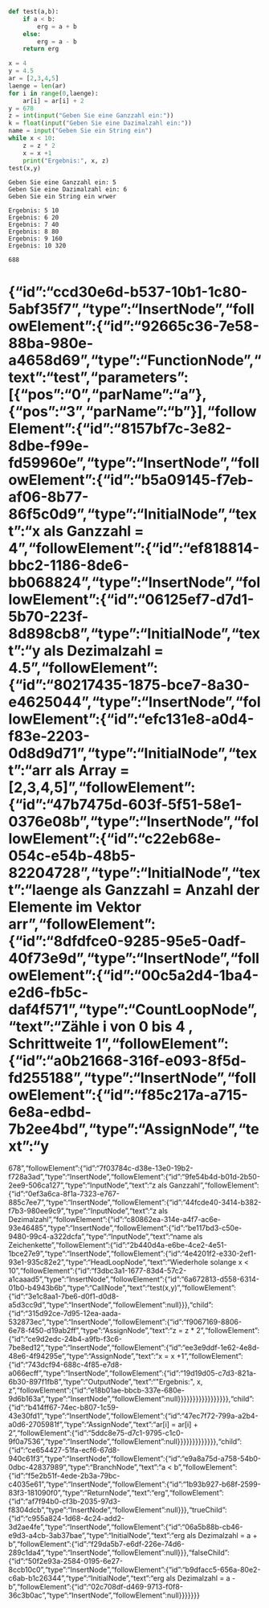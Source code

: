 

``` python
def test(a,b):
    if a < b:
        erg = a + b
    else:
        erg = a - b
    return erg

x = 4
y = 4.5
ar = [2,3,4,5]
laenge = len(ar)
for i in range(0,laenge):
    ar[i] = ar[i] + 2
y = 678
z = int(input("Geben Sie eine Ganzzahl ein:"))
k = float(input("Geben Sie eine Dazimalzahl ein:"))
name = input("Geben Sie ein String ein")
while x < 10:
    z = z * 2
    x = x +1
    print("Ergebnis:", x, z)
test(x,y)
```

    Geben Sie eine Ganzzahl ein: 5
    Geben Sie eine Dazimalzahl ein: 6
    Geben Sie ein String ein wrwer

    Ergebnis: 5 10
    Ergebnis: 6 20
    Ergebnis: 7 40
    Ergebnis: 8 80
    Ergebnis: 9 160
    Ergebnis: 10 320

    688

{“id”:“ccd30e6d-b537-10b1-1c80-5abf35f7”,“type”:“InsertNode”,“followElement”:{“id”:“92665c36-7e58-88ba-980e-a4658d69”,“type”:“FunctionNode”,“text”:“test”,“parameters”:\[{“pos”:“0”,“parName”:“a”},{“pos”:“3”,“parName”:“b”}\],“followElement”:{“id”:“8157bf7c-3e82-8dbe-f99e-fd59960e”,“type”:“InsertNode”,“followElement”:{“id”:“b5a09145-f7eb-af06-8b77-86f5c0d9”,“type”:“InitialNode”,“text”:“x
als Ganzzahl =
4”,“followElement”:{“id”:“ef818814-bbc2-1186-8de6-bb068824”,“type”:“InsertNode”,“followElement”:{“id”:“06125ef7-d7d1-5b70-223f-8d898cb8”,“type”:“InitialNode”,“text”:“y
als Dezimalzahl =
4.5”,“followElement”:{“id”:“80217435-1875-bce7-8a30-e4625044”,“type”:“InsertNode”,“followElement”:{“id”:“efc131e8-a0d4-f83e-2203-0d8d9d71”,“type”:“InitialNode”,“text”:“arr
als Array =
\[2,3,4,5\]”,“followElement”:{“id”:“47b7475d-603f-5f51-58e1-0376e08b”,“type”:“InsertNode”,“followElement”:{“id”:“c22eb68e-054c-e54b-48b5-82204728”,“type”:“InitialNode”,“text”:“laenge
als Ganzzahl = Anzahl der Elemente im Vektor
arr”,“followElement”:{“id”:“8dfdfce0-9285-95e5-0adf-40f73e9d”,“type”:“InsertNode”,“followElement”:{“id”:“00c5a2d4-1ba4-e2d6-fb5c-daf4f571”,“type”:“CountLoopNode”,“text”:“Zähle
i von 0 bis 4 , Schrittweite
1”,“followElement”:{“id”:“a0b21668-316f-e093-8f5d-fd255188”,“type”:“InsertNode”,“followElement”:{“id”:“f85c217a-a715-6e8a-edbd-7b2ee4bd”,“type”:“AssignNode”,“text”:“y
=
678”,“followElement”:{“id”:“7f03784c-d38e-13e0-19b2-f728a3ad”,“type”:“InsertNode”,“followElement”:{“id”:“9fe54b4d-b01d-2b50-2ee9-506ca127”,“type”:“InputNode”,“text”:“z
als
Ganzzahl”,“followElement”:{“id”:“0ef3a6ca-8f1a-7323-e767-885c7ee7”,“type”:“InsertNode”,“followElement”:{“id”:“44fcde40-3414-b382-f7b3-980ee9c9”,“type”:“InputNode”,“text”:“z
als
Dezimalzahl”,“followElement”:{“id”:“c80862ea-314e-a4f7-ac6e-93e46485”,“type”:“InsertNode”,“followElement”:{“id”:“be117bd3-c50e-9480-99c4-a322dcfa”,“type”:“InputNode”,“text”:“name
als
Zeichenkette”,“followElement”:{“id”:“2b440d4a-e6be-4ce2-4e51-1bce27e9”,“type”:“InsertNode”,“followElement”:{“id”:“4e4201f2-e330-2ef1-93e1-935c82e2”,“type”:“HeadLoopNode”,“text”:“Wiederhole
solange x \<
10”,“followElement”:{“id”:“f3dbc3a1-1677-83d4-57c2-a1caaad5”,“type”:“InsertNode”,“followElement”:{“id”:“6a672813-d558-6314-01b0-b4943b6b”,“type”:“CallNode”,“text”:“test(x,y)”,“followElement”:{“id”:“3e1c8aa1-7be6-d0f1-d0d8-a5d3cc9d”,“type”:“InsertNode”,“followElement”:null}}},“child”:{“id”:“315d92ce-7d95-12ea-aada-532873ec”,“type”:“InsertNode”,“followElement”:{“id”:“f9067169-8806-6e78-f450-d19ab2ff”,“type”:“AssignNode”,“text”:“z
= z \*
2”,“followElement”:{“id”:“ce9d2edc-24b4-a9fb-f3c6-7be8ed12”,“type”:“InsertNode”,“followElement”:{“id”:“ee3e9ddf-1e62-4e8d-48e6-4f94295e”,“type”:“AssignNode”,“text”:“x
= x
+1”,“followElement”:{“id”:“743dcf94-688c-4f85-e7d8-a066ecff”,“type”:“InsertNode”,“followElement”:{“id”:“19d19d05-c7d3-821a-6b30-897f1fb8”,“type”:“OutputNode”,“text”:“"Ergebnis:",
x,
z”,“followElement”:{“id”:“e18b01ae-bbcb-337e-680e-9d6b163a”,“type”:“InsertNode”,“followElement”:null}}}}}}}}}}}}}}}}},“child”:{“id”:“b414ff67-74ec-b807-1c59-43e30fd1”,“type”:“InsertNode”,“followElement”:{“id”:“47ec7f72-799a-a2b4-a0d6-2705981f”,“type”:“AssignNode”,“text”:“ar\[i\]
= ar\[i\] +
2”,“followElement”:{“id”:“5ddc8e75-d7c1-9795-c1c0-9f0a7536”,“type”:“InsertNode”,“followElement”:null}}}}}}}}}}}}},“child”:{“id”:“ce654427-51fa-ecf6-67d8-940c61f3”,“type”:“InsertNode”,“followElement”:{“id”:“e9a8a75d-a758-54b0-0dbc-42837989”,“type”:“BranchNode”,“text”:“a
\<
b”,“followElement”:{“id”:“f5e2b51f-4ede-2b3a-79bc-c4035e61”,“type”:“InsertNode”,“followElement”:{“id”:“1b93b927-b68f-2599-83f3-181090f0”,“type”:“ReturnNode”,“text”:“erg”,“followElement”:{“id”:“af7f94b0-cf3b-2035-97d3-f8304dcb”,“type”:“InsertNode”,“followElement”:null}}},“trueChild”:{“id”:“c955a824-1d68-4c24-add2-3d2ae4fe”,“type”:“InsertNode”,“followElement”:{“id”:“06a5b88b-cb46-e9d3-a4cb-3ab37bae”,“type”:“InitialNode”,“text”:“erg
als Dezimalzahl = a +
b”,“followElement”:{“id”:“f29da5b7-e6df-226e-74d6-289c1da4”,“type”:“InsertNode”,“followElement”:null}}},“falseChild”:{“id”:“50f2e93a-2584-0195-6e27-8ccb10c0”,“type”:“InsertNode”,“followElement”:{“id”:“b9dfacc5-656a-80e2-c6ab-b1c26344”,“type”:“InitialNode”,“text”:“erg
als Dezimalzahl = a -
b”,“followElement”:{“id”:“02c708df-d469-9713-f0f8-36c3b0ac”,“type”:“InsertNode”,“followElement”:null}}}}}}}
